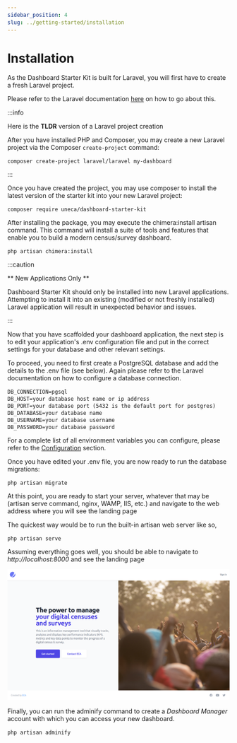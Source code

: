 ```yaml
---
sidebar_position: 4
slug: ../getting-started/installation
---
```


# Installation

As the Dashboard Starter Kit is built for Laravel, you will first have to create a fresh Laravel project.

Please refer to the Laravel documentation [here](https://laravel.com/docs/installation) on how to go about this.

:::info

Here is the **TLDR** version of a Laravel project creation

After you have installed PHP and Composer, you may create a new Laravel project via the Composer `create-project` command:

```
composer create-project laravel/laravel my-dashboard
```
:::

Once you have created the project, you may use composer to install the latest version of the starter kit into your new Laravel project:

```
composer require uneca/dashboard-starter-kit
```

After installing the package, you may execute the chimera:install artisan command. This command will install a suite of tools and features that enable you to build
a modern census/survey dashboard.

```
php artisan chimera:install
```

:::caution

** New Applications Only **

Dashboard Starter Kit should only be installed into new Laravel applications. Attempting to install it into an existing (modified or not freshly installed) Laravel application will result in unexpected behavior and issues.

:::

Now that you have scaffolded your dashboard application, the next step is to edit your application's .env configuration file and put in the correct settings for your database and other relevant settings.

To proceed, you need to first create a PostgreSQL database and add the details to the .env file (see below). Again please refer to the Laravel documentation on how to configure a database connection.

```
DB_CONNECTION=pgsql
DB_HOST=your database host name or ip address
DB_PORT=your database port (5432 is the default port for postgres)
DB_DATABASE=your database name
DB_USERNAME=your database username
DB_PASSWORD=your database password
```

For a complete list of all environment variables you can configure, please refer to the [Configuration](/docs/developer/getting-started/configuration) section.

Once you have edited your .env file, you are now ready to run the database migrations:

```
php artisan migrate
```

At this point, you are ready to start your server, whatever that may be (artisan serve command, nginx, WAMP, IIS, etc.) and navigate to the web address where you will see the landing page

The quickest way would be to run the built-in artisan web server like so,

```
php artisan serve
```
Assuming everything goes well, you should be able to navigate to *http://localhost:8000* and see the landing page

![Landing page](/img/developer/landing.png)

Finally, you can run the adminify command to create a _Dashboard Manager_ account with which you can access your new dashboard.

```
php artisan adminify
```